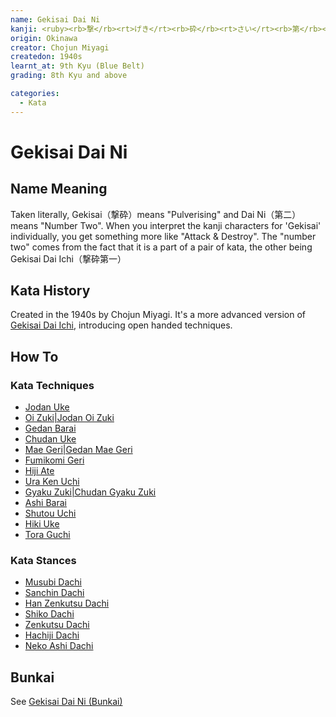 ```yaml
---
name: Gekisai Dai Ni
kanji: <ruby><rb>撃</rb><rt>げき</rt><rb>砕</rb><rt>さい</rt><rb>第</rb><rt>だい</rt><rb>二</rb><rt>に</rt></ruby>
origin: Okinawa
creator: Chojun Miyagi
createdon: 1940s
learnt_at: 9th Kyu (Blue Belt)
grading: 8th Kyu and above

categories:
  - Kata
---
```


# Gekisai Dai Ni

<Infobox/>

## Name Meaning

Taken literally, Gekisai（撃砕）means "Pulverising​" and Dai Ni（第二）means "Number Two". When you interpret the kanji characters for 'Gekisai' individually, you get something more like "Attack & Destroy". The "number two" comes from the fact that it is a part of a pair of kata, the other being Gekisai Dai Ichi（撃砕第一）

## Kata History

Created in the 1940s by Chojun Miyagi. It's a more advanced version of [Gekisai Dai Ichi](gekisai-dai-ichi.md), introducing open handed techniques.

## How To

<Wiki-Video ytUrl="https://youtu.be/7ATBdHJcq-g" />

<!-- ### Important Points -->

### Kata Techniques

- [Jodan Uke](/)
- [Oi Zuki|Jodan Oi Zuki](/)
- [Gedan Barai](/)
- [Chudan Uke](/)
- [Mae Geri|Gedan Mae Geri](/)
- [Fumikomi Geri](/)
- [Hiji Ate](/)
- [Ura Ken Uchi](/)
- [Gyaku Zuki|Chudan Gyaku Zuki](/)
- [Ashi Barai](/)
- [Shutou Uchi](/)
- [Hiki Uke](/)
- [Tora Guchi](/)

### Kata Stances

- [Musubi Dachi](/)
- [Sanchin Dachi](/)
- [Han Zenkutsu Dachi](/)
- [Shiko Dachi](/)
- [Zenkutsu Dachi](/)
- [Hachiji Dachi](/)
- [Neko Ashi Dachi](/)

<!-- ### Dan Grade Changes -->

## Bunkai

See [Gekisai Dai Ni (Bunkai)](/bunkai/gekisai-dai-ni.md)
